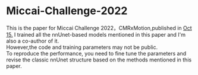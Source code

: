 # Miccai-Challenge-2022
This is the paper for Miccai Challenge 2022，CMRxMotion,published in [Oct 15.](https://stacom.github.io/stacom2022/papers/lascarqs/) 
I trained all the nnUnet-based models mentioned in this paper and I'm also a co-author of it.  
However,the code and training parameters may not be public.  
To reproduce the performance, you need to fine tune the parameters and revise the classic nnUnet structure based on the methods mentioned in this paper.

